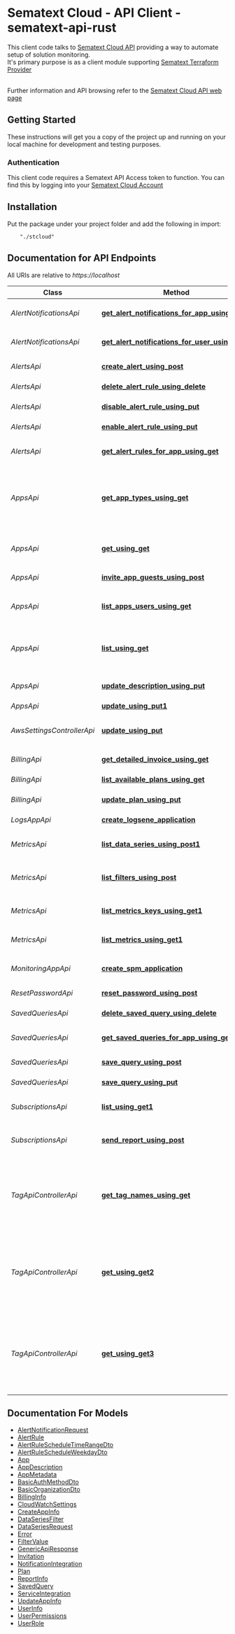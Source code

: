# Sematext Cloud - API Client - sematext-api-rust

This client code talks to [Sematext Cloud API](https://sematext.com/cloud/) providing a way to automate setup of solution monitoring.<br>
It's primary purpose is as a client module supporting [Sematext Terraform Provider](https://github.com/sematext/terraform-provider-sematext)
<br><br>

Further information and API browsing refer to the [Sematext Cloud API web page](https://sematext.com/docs/api/) 


## Getting Started

These instructions will get you a copy of the project up and running on your local machine for development and testing purposes.

### Authentication

This client code requires a Sematext API Access token to function. You can find this by logging into your [Sematext Cloud Account](https://apps.sematext.com/ui/account/api)


## Installation
Put the package under your project folder and add the following in import:
```
    "./stcloud"
```

## Documentation for API Endpoints

All URIs are relative to *https://localhost*

Class | Method | HTTP request | Description
------------ | ------------- | ------------- | -------------
*AlertNotificationsApi* | [**get_alert_notifications_for_app_using_post**](docs/AlertNotificationsApi.md#get_alert_notifications_for_app_using_post) | **Post** /users-web/api/v3/apps/{appId}/notifications/alerts | Get alert notifications for an app
*AlertNotificationsApi* | [**get_alert_notifications_for_user_using_post**](docs/AlertNotificationsApi.md#get_alert_notifications_for_user_using_post) | **Post** /users-web/api/v3/notifications/alerts | Get alert notifications for a user
*AlertsApi* | [**create_alert_using_post**](docs/AlertsApi.md#create_alert_using_post) | **Post** /users-web/api/v3/alerts | Create alert rule
*AlertsApi* | [**delete_alert_rule_using_delete**](docs/AlertsApi.md#delete_alert_rule_using_delete) | **Delete** /users-web/api/v3/alerts/{updateableAlertId} | Delete alert rule
*AlertsApi* | [**disable_alert_rule_using_put**](docs/AlertsApi.md#disable_alert_rule_using_put) | **Put** /users-web/api/v3/alerts/{updateableAlertId}/disable | Disable alert rule
*AlertsApi* | [**enable_alert_rule_using_put**](docs/AlertsApi.md#enable_alert_rule_using_put) | **Put** /users-web/api/v3/alerts/{updateableAlertId}/enable | Enable alert rule
*AlertsApi* | [**get_alert_rules_for_app_using_get**](docs/AlertsApi.md#get_alert_rules_for_app_using_get) | **Get** /users-web/api/v3/apps/{appId}/alerts | Get alert rules for an app
*AppsApi* | [**get_app_types_using_get**](docs/AppsApi.md#get_app_types_using_get) | **Get** /users-web/api/v3/apps/types | Get all App types supported for the account identified with apiKey
*AppsApi* | [**get_using_get**](docs/AppsApi.md#get_using_get) | **Get** /users-web/api/v3/apps/{anyStateAppId} | Gets defails for one particular App
*AppsApi* | [**invite_app_guests_using_post**](docs/AppsApi.md#invite_app_guests_using_post) | **Post** /users-web/api/v3/apps/guests | Invite guests to an app
*AppsApi* | [**list_apps_users_using_get**](docs/AppsApi.md#list_apps_users_using_get) | **Get** /users-web/api/v3/apps/users | Get all users of apps accessible to this account
*AppsApi* | [**list_using_get**](docs/AppsApi.md#list_using_get) | **Get** /users-web/api/v3/apps | Get all apps accessible by account identified with apiKey
*AppsApi* | [**update_description_using_put**](docs/AppsApi.md#update_description_using_put) | **Put** /users-web/api/v3/apps/{anyStateAppId}/description | Update description of the app
*AppsApi* | [**update_using_put1**](docs/AppsApi.md#update_using_put1) | **Put** /users-web/api/v3/apps/{anyStateAppId} | Update app
*AwsSettingsControllerApi* | [**update_using_put**](docs/AwsSettingsControllerApi.md#update_using_put) | **Put** /users-web/api/v3/apps/{appId}/aws | Update App&#39;s AWS CloudWatch settings
*BillingApi* | [**get_detailed_invoice_using_get**](docs/BillingApi.md#get_detailed_invoice_using_get) | **Get** /users-web/api/v3/billing/invoice/{service}/{year}/{month} | Get invoice details
*BillingApi* | [**list_available_plans_using_get**](docs/BillingApi.md#list_available_plans_using_get) | **Get** /users-web/api/v3/billing/availablePlans | Get available plans
*BillingApi* | [**update_plan_using_put**](docs/BillingApi.md#update_plan_using_put) | **Put** /users-web/api/v3/billing/info/{appId} | Update plan for an app
*LogsAppApi* | [**create_logsene_application**](docs/LogsAppApi.md#create_logsene_application) | **Post** /logsene-reports/api/v3/apps | Create Logs App
*MetricsApi* | [**list_data_series_using_post1**](docs/MetricsApi.md#list_data_series_using_post1) | **Post** /spm-reports/api/v3/apps/{appId}/metrics/data | Get metrics data points for an app
*MetricsApi* | [**list_filters_using_post**](docs/MetricsApi.md#list_filters_using_post) | **Post** /spm-reports/api/v3/apps/{appId}/metrics/filters | Get metrics filters and their values for an app
*MetricsApi* | [**list_metrics_keys_using_get1**](docs/MetricsApi.md#list_metrics_keys_using_get1) | **Get** /spm-reports/api/v3/apps/{appId}/metrics/keys | Get metrics keys for an app
*MetricsApi* | [**list_metrics_using_get1**](docs/MetricsApi.md#list_metrics_using_get1) | **Get** /spm-reports/api/v3/apps/{appId}/metrics | Get metrics info for an app
*MonitoringAppApi* | [**create_spm_application**](docs/MonitoringAppApi.md#create_spm_application) | **Post** /spm-reports/api/v3/apps | Create Monitoring App
*ResetPasswordApi* | [**reset_password_using_post**](docs/ResetPasswordApi.md#reset_password_using_post) | **Post** /users-web/api/v3/account/password/reset | Reset Password
*SavedQueriesApi* | [**delete_saved_query_using_delete**](docs/SavedQueriesApi.md#delete_saved_query_using_delete) | **Delete** /users-web/api/v3/savedQueries/{updateableQueryId} | Delete saved query
*SavedQueriesApi* | [**get_saved_queries_for_app_using_get**](docs/SavedQueriesApi.md#get_saved_queries_for_app_using_get) | **Get** /users-web/api/v3/apps/{appId}/savedQueries | Get saved queries for an app
*SavedQueriesApi* | [**save_query_using_post**](docs/SavedQueriesApi.md#save_query_using_post) | **Post** /users-web/api/v3/savedQueries | Create saved query
*SavedQueriesApi* | [**save_query_using_put**](docs/SavedQueriesApi.md#save_query_using_put) | **Put** /users-web/api/v3/savedQueries/{updateableQueryId} | Update saved query
*SubscriptionsApi* | [**list_using_get1**](docs/SubscriptionsApi.md#list_using_get1) | **Get** /users-web/api/v3/apps/{appId}/subscriptions | Get subscriptions for an app
*SubscriptionsApi* | [**send_report_using_post**](docs/SubscriptionsApi.md#send_report_using_post) | **Post** /users-web/api/v3/apps/{appId}/report/send | Trigger emailing of report for an app
*TagApiControllerApi* | [**get_tag_names_using_get**](docs/TagApiControllerApi.md#get_tag_names_using_get) | **Get** /spm-reports/api/v3/apps/{appIds}/tagNames | Gets tag names for the given application identifiers appearing in the given time frame.
*TagApiControllerApi* | [**get_using_get2**](docs/TagApiControllerApi.md#get_using_get2) | **Get** /spm-reports/api/v3/apps/{appIds}/metrics/filters | Gets values for specified tags for the given application identifiers appearing in the given time frame.
*TagApiControllerApi* | [**get_using_get3**](docs/TagApiControllerApi.md#get_using_get3) | **Get** /spm-reports/api/v3/apps/{appIds}/tags | Gets values for specified tags for the given application identifiers appearing in the given time frame.


## Documentation For Models

 - [AlertNotificationRequest](docs/AlertNotificationRequest.md)
 - [AlertRule](docs/AlertRule.md)
 - [AlertRuleScheduleTimeRangeDto](docs/AlertRuleScheduleTimeRangeDto.md)
 - [AlertRuleScheduleWeekdayDto](docs/AlertRuleScheduleWeekdayDto.md)
 - [App](docs/App.md)
 - [AppDescription](docs/AppDescription.md)
 - [AppMetadata](docs/AppMetadata.md)
 - [BasicAuthMethodDto](docs/BasicAuthMethodDto.md)
 - [BasicOrganizationDto](docs/BasicOrganizationDto.md)
 - [BillingInfo](docs/BillingInfo.md)
 - [CloudWatchSettings](docs/CloudWatchSettings.md)
 - [CreateAppInfo](docs/CreateAppInfo.md)
 - [DataSeriesFilter](docs/DataSeriesFilter.md)
 - [DataSeriesRequest](docs/DataSeriesRequest.md)
 - [Error](docs/Error.md)
 - [FilterValue](docs/FilterValue.md)
 - [GenericApiResponse](docs/GenericApiResponse.md)
 - [Invitation](docs/Invitation.md)
 - [NotificationIntegration](docs/NotificationIntegration.md)
 - [Plan](docs/Plan.md)
 - [ReportInfo](docs/ReportInfo.md)
 - [SavedQuery](docs/SavedQuery.md)
 - [ServiceIntegration](docs/ServiceIntegration.md)
 - [UpdateAppInfo](docs/UpdateAppInfo.md)
 - [UserInfo](docs/UserInfo.md)
 - [UserPermissions](docs/UserPermissions.md)
 - [UserRole](docs/UserRole.md)



